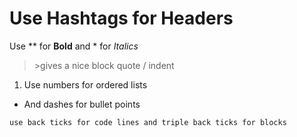 # Use Hashtags for Headers

Use ** for **Bold** and * for *Italics*

>\>gives a nice block quote / indent

1. Use numbers for ordered lists
- And dashes for bullet points

`use back ticks for code lines and triple back ticks for blocks`